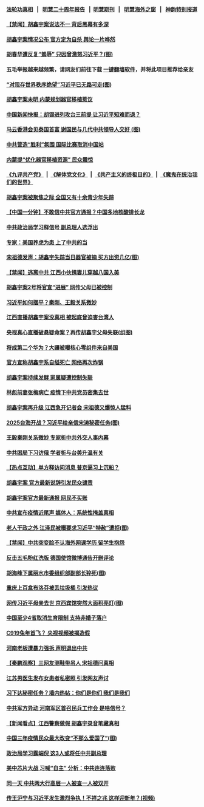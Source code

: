 #### [法轮功真相](https://github.com/gfw-breaker/truth/blob/master/README.md?t=0) &nbsp;&nbsp;|&nbsp;&nbsp; [明慧二十周年报告](https://github.com/gfw-breaker/mh-reports/blob/master/README.md?t=0) &nbsp;&nbsp;|&nbsp;&nbsp;[明慧期刊](https://github.com/gfw-breaker/mh-qikan) &nbsp;&nbsp;|&nbsp;&nbsp; [明慧海外之窗](https://github.com/gfw-breaker/mh-news/blob/master/README.md?t=0) &nbsp;&nbsp;|&nbsp;&nbsp; [神韵特别报道](https://github.com/gfw-breaker/mh-news/blob/master/shenyun.md?t=0)
#### [ 【禁闻】胡鑫宇案说法不一 背后黑幕有多深](https://github.com/gfw-breaker/banned-news1/blob/master/pages/prog204/a103639756.md)
#### [ 胡鑫宇案情况公布 官方定为自杀 舆论一片哗然](https://github.com/gfw-breaker/banned-news1/blob/master/pages/prog204/a103640154.md)
#### [ 胡春华遭反复“羞辱” 只因曾激怒习近平？(图)](https://github.com/gfw-breaker/banned-news1/blob/master/pages/p2/1027892.md)
#### 五毛举报越来越频繁，请网友们前往下载 [一键翻墙软件](https://github.com/gfw-breaker/ssr-accounts)，并将此项目推荐给亲友
#### [ “对现存世界秩序绝望”习近平已无路可走(图)](https://github.com/gfw-breaker/banned-news1/blob/master/pages/p2/1027905.md)
#### [ 胡鑫宇案未明 内蒙规划器官移植惹议](https://github.com/gfw-breaker/banned-news1/blob/master/pages/prog204/a103639810.md)
#### [ 中国新闻快报：胡锡进列攻台三前提 让习近平知难而退？](https://github.com/gfw-breaker/banned-news1/blob/master/pages/prog204/a103640127.md)
#### [ 马云香港会见泰国首富 谢国民与几代中共领导人交好 (图)](https://github.com/gfw-breaker/banned-news1/blob/master/pages/p2/1027817.md)
#### [ 中共营造“胜利”氛围 国际比赛取消中国站](https://github.com/gfw-breaker/banned-news1/blob/master/pages/prog204/a103640125.md)
#### [ 内蒙提“优化器官移植资源” 民众震惊](https://github.com/gfw-breaker/banned-news1/blob/master/pages/prog204/a103639912.md)
#### [《九评共产党》](https://github.com/begood0513/9ping.md/blob/master/README.md) &nbsp;|&nbsp; [《解体党文化》](../../../../jtdwh.md/blob/master/README.md)  &nbsp;|&nbsp; [《共产主义的终极目的》](../../../../gczydzjmd.md/blob/master/README.md) &nbsp;|&nbsp; [《魔鬼在统治我们的世界》](../../../../mgztzwmdsj.md/blob/master/README.md) 
#### [ 胡鑫宇案被聚焦之际 全国又有十余青少年失踪](https://github.com/gfw-breaker/banned-news1/blob/master/pages/prog204/a103639821.md)
#### [ 【中国一分钟】不敢信中共官方通报？中国多地核酸排长龙](https://github.com/gfw-breaker/banned-news1/blob/master/pages/prog204/a103640126.md)
#### [ 中共政治局学习释信号 副总理人选浮出](https://github.com/gfw-breaker/banned-news1/blob/master/pages/prog204/a103640286.md)
#### [ 专家：美国养虎为患 上了中共的当](https://github.com/gfw-breaker/banned-news1/blob/master/pages/prog204/a103640192.md)
#### [ 宋祖德发声：胡鑫宇失踪当日器官被摘 买方出资几亿(图)](https://github.com/gfw-breaker/banned-news1/blob/master/pages/p1/1027912.md)
#### [ 【禁闻】逃离中共 江西小伙携妻儿穿越八国入美](https://github.com/gfw-breaker/banned-news1/blob/master/pages/prog204/a103639750.md)
#### [ 胡鑫宇案2号将官宣“进展” 网传父母已被控制](https://github.com/gfw-breaker/banned-news1/blob/master/pages/prog204/a103639709.md)
#### [ 习近平如何摆平？秦刚、王毅关系微妙](https://github.com/gfw-breaker/banned-news1/blob/master/pages/prog204/a103639429.md)
#### [ 江西直播胡鑫宇案没真相 被起底曾迫害台湾人](https://github.com/gfw-breaker/banned-news1/blob/master/pages/prog204/a103640314.md)
#### [ 央视真心直播破悬疑命案？再传胡鑫宇父母失联(组图)](https://github.com/gfw-breaker/banned-news1/blob/master/pages/p1/1027958.md)
#### [ 将成第二个华为？大疆被曝核心零组件来自美国](https://github.com/gfw-breaker/banned-news1/blob/master/pages/prog204/a103639735.md)
#### [ 官方宣称胡鑫宇系自缢死亡 网络再次炸锅](https://github.com/gfw-breaker/banned-news1/blob/master/pages/nsc413/n13920504.md)
#### [ 胡鑫宇案持续发酵 家属疑遭控制失联](https://github.com/gfw-breaker/banned-news1/blob/master/pages/nsc413/n13920467.md)
#### [ 林彪前妻张梅病亡 疫情下中共党员密集去世](https://github.com/gfw-breaker/banned-news1/blob/master/pages/prog204/a103640003.md)
#### [ 胡鑫宇案再升级 江西急开记者会 宋祖德又爆惊人猛料](https://github.com/gfw-breaker/banned-news1/blob/master/pages/soh5/692340.md)
#### [ 2025台海开战？习近平给亲信宋涛秘密任务(图)](https://github.com/gfw-breaker/banned-news1/blob/master/pages/p2/1027803.md)
#### [ 王毅秦刚关系微妙 专家析中共外交人事内幕](https://github.com/gfw-breaker/banned-news1/blob/master/pages/nsc413/n13920172.md)
#### [ 中共困局下习访俄 学者析与台美升温有关](https://github.com/gfw-breaker/banned-news1/blob/master/pages/prog204/a103639626.md)
#### [ 【热点互动】单方释访问消息 普京逼习上沉船？](https://github.com/gfw-breaker/banned-news1/blob/master/pages/nsc413/n13920409.md)
#### [ 胡鑫宇案 官方最新说辞引发民众谴责](https://github.com/gfw-breaker/banned-news1/blob/master/pages/nsc413/n13920618.md)
#### [ 胡鑫宇案官方最新通报 网民不买账](https://github.com/gfw-breaker/banned-news1/blob/master/pages/nsc413/n13920695.md)
#### [ 中共宣布疫情近尾声 媒体人：系统性掩盖真相](https://github.com/gfw-breaker/banned-news1/blob/master/pages/nsc413/n13920339.md)
#### [ 老人干政之外 江泽民被曝要求习近平“特赦”遭拒(图)](https://github.com/gfw-breaker/banned-news1/blob/master/pages/p2/1023019.md)
#### [ 【禁闻】中共突变脸不认海外网课学历 留学生抱怨](https://github.com/gfw-breaker/banned-news1/blob/master/pages/prog204/a103639749.md)
#### [ 反击五毛粉红洗版 德国使馆微博通告开删评论](https://github.com/gfw-breaker/banned-news1/blob/master/pages/prog204/a103639777.md)
#### [ 胡海峰下属丽水市委组织部副部长猝死(图)](https://github.com/gfw-breaker/banned-news1/blob/master/pages/p2/1027800.md)
#### [ 重庆上百盒布洛芬被丢垃圾桶 引发热议](https://github.com/gfw-breaker/banned-news1/blob/master/pages/prog204/a103640267.md)
#### [ 网传习近平母亲去世 京西宾馆突然大面积亮灯(图)](https://github.com/gfw-breaker/banned-news1/blob/master/pages/p2/1024866.md)
#### [ 中国至少4省取消生育限制 支持非婚子落户](https://github.com/gfw-breaker/banned-news1/blob/master/pages/prog204/a103640227.md)
#### [ C919兔年首飞？ 央视视频被揭造假](https://github.com/gfw-breaker/banned-news1/blob/master/pages/prog204/a103639728.md)
#### [ 河南老板遭暴力强拆 声明退出中共](https://github.com/gfw-breaker/banned-news1/blob/master/pages/prog204/a103640317.md)
#### [ 【秦鹏观察】三网友测鞋带吊人 宋祖德问真相](https://github.com/gfw-breaker/banned-news1/blob/master/pages/nsc413/n13920434.md)
#### [ 江苏男医生发布女患者私密照 引发网友声讨](https://github.com/gfw-breaker/banned-news1/blob/master/pages/prog204/a103639523.md)
#### [ 习下达秘密任务？墙内热帖：你们是你们 我们是我们](https://github.com/gfw-breaker/banned-news1/blob/master/pages/soh5/692286.md)
#### [ 中共军方异动 河南军区首召民兵工作会 是啥信号？](https://github.com/gfw-breaker/banned-news1/blob/master/pages/soh5/692400.md)
#### [ 【新闻看点】江西警察做假 胡鑫宇录音笔藏真相](https://github.com/gfw-breaker/banned-news1/blob/master/pages/nsc413/n13919783.md)
#### [ 中国三年疫情民众最大改变“不那么爱国了”(图)](https://github.com/gfw-breaker/banned-news1/blob/master/pages/p1/1027934.md)
#### [ 政治局学习露端倪 这3人或将任中共副总理](https://github.com/gfw-breaker/banned-news1/blob/master/pages/soh5/692514.md)
#### [ 美中芯片大战 习喊“自主” 分析：中共连连落败](https://github.com/gfw-breaker/banned-news1/blob/master/pages/nsc413/n13920089.md)
#### [ 同一天 中共两大行高层一人被查一人被双开](https://github.com/gfw-breaker/banned-news1/blob/master/pages/prog204/a103639793.md)
#### [ 传王沪宁与习近平发生激烈争执！不祥之兆 这样迎新年？(视频)](https://github.com/gfw-breaker/banned-news1/blob/master/pages/p2/1027037.md)
